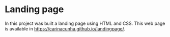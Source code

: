 # Landing page

In this project was built a landing page using HTML and CSS. This web page is available in https://carinacunha.github.io/landingpage/.